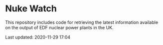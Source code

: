 # Nuke Watch

This repository includes code for retrieving the latest information available on the output of EDF nuclear power plants in the UK.

Last updated: 2020-11-29 17:04
